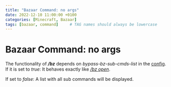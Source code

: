 ```yaml
---
title: "Bazaar Command: no args"
date: 2022-12-10 11:00:00 +0100
categories: [Minecraft, Bazaar]
tags: [bazaar, command]     # TAG names should always be lowercase
---
```


# Bazaar Command: no args

The functionality of ***/bz*** depends on *bypass-bz-sub-cmds-list* in the [config]({{site.baseurl}}/posts/bazaar-config). 
If it is set to *true*:
It behaves exactly like [*/bz open*]({{site.baseurl}}/posts/bazaar-cmd-open).

If set to *false*:
A list with all sub commands will be displayed.